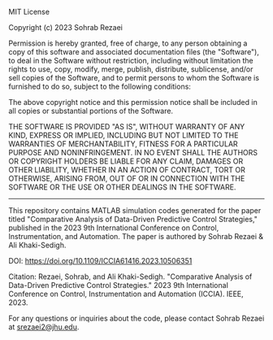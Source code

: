 MIT License

Copyright (c) 2023 Sohrab Rezaei

Permission is hereby granted, free of charge, to any person obtaining a copy
of this software and associated documentation files (the "Software"), to deal
in the Software without restriction, including without limitation the rights
to use, copy, modify, merge, publish, distribute, sublicense, and/or sell
copies of the Software, and to permit persons to whom the Software is
furnished to do so, subject to the following conditions:

The above copyright notice and this permission notice shall be included in
all copies or substantial portions of the Software.

THE SOFTWARE IS PROVIDED "AS IS", WITHOUT WARRANTY OF ANY KIND, EXPRESS OR
IMPLIED, INCLUDING BUT NOT LIMITED TO THE WARRANTIES OF MERCHANTABILITY,
FITNESS FOR A PARTICULAR PURPOSE AND NONINFRINGEMENT. IN NO EVENT SHALL THE
AUTHORS OR COPYRIGHT HOLDERS BE LIABLE FOR ANY CLAIM, DAMAGES OR OTHER
LIABILITY, WHETHER IN AN ACTION OF CONTRACT, TORT OR OTHERWISE, ARISING FROM,
OUT OF OR IN CONNECTION WITH THE SOFTWARE OR THE USE OR OTHER DEALINGS IN
THE SOFTWARE.

---

This repository contains MATLAB simulation codes generated for the paper titled "Comparative Analysis of Data-Driven Predictive Control Strategies," published in the 2023 9th International Conference on Control, Instrumentation, and Automation. The paper is authored by Sohrab Rezaei & Ali Khaki-Sedigh.

DOI: https://doi.org/10.1109/ICCIA61416.2023.10506351

Citation:
Rezaei, Sohrab, and Ali Khaki-Sedigh. "Comparative Analysis of Data-Driven Predictive Control Strategies." 2023 9th International Conference on Control, Instrumentation and Automation (ICCIA). IEEE, 2023.

For any questions or inquiries about the code, please contact Sohrab Rezaei at srezaei2@jhu.edu.
